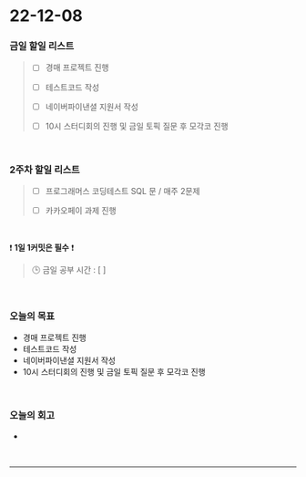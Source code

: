 # 22-12-08

### 금일 할일 리스트
> - [ ]  경매 프로젝트 진행
>
> - [ ]  테스트코드 작성
>
> - [ ]  네이버파이낸셜 지원서 작성
>
> - [ ]  10시 스터디회의 진행 및 금일 토픽 질문 후 모각코 진행

<br/>

### 2주차 할일 리스트  

> - [ ]  프로그래머스 코딩테스트 SQL 문 / 매주 2문제  
>
> - [ ]  카카오페이 과제 진행

<br/>

❗ **1일 1커밋은 필수** ❗
> 🕒 금일 공부 시간 : [  ]
  
<br/>

### 오늘의 목표
- 경매 프로젝트 진행
- 테스트코드 작성
- 네이버파이낸셜 지원서 작성
- 10시 스터디회의 진행 및 금일 토픽 질문 후 모각코 진행

<br>

### 오늘의 회고
- 

<br/>

------------  